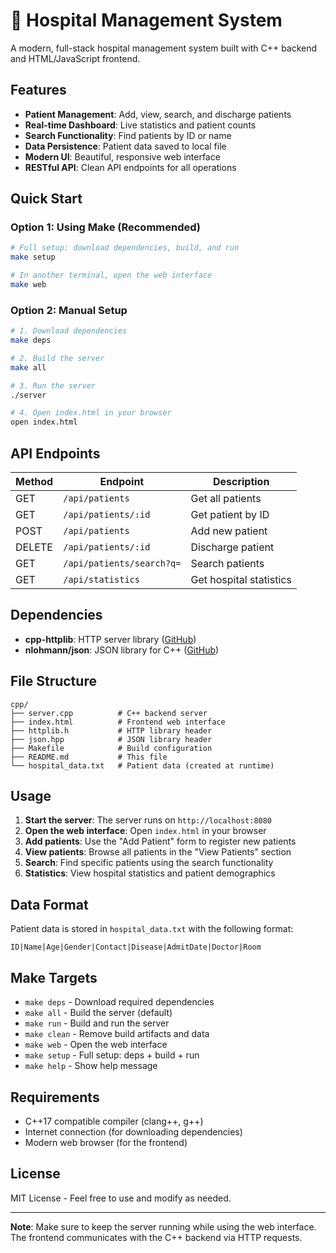 # 🏥 Hospital Management System

A modern, full-stack hospital management system built with C++ backend and HTML/JavaScript frontend.

## Features

- **Patient Management**: Add, view, search, and discharge patients
- **Real-time Dashboard**: Live statistics and patient counts
- **Search Functionality**: Find patients by ID or name
- **Data Persistence**: Patient data saved to local file
- **Modern UI**: Beautiful, responsive web interface
- **RESTful API**: Clean API endpoints for all operations

## Quick Start

### Option 1: Using Make (Recommended)
```bash
# Full setup: download dependencies, build, and run
make setup

# In another terminal, open the web interface
make web
```

### Option 2: Manual Setup
```bash
# 1. Download dependencies
make deps

# 2. Build the server
make all

# 3. Run the server
./server

# 4. Open index.html in your browser
open index.html
```

## API Endpoints

| Method | Endpoint | Description |
|--------|----------|-------------|
| GET | `/api/patients` | Get all patients |
| GET | `/api/patients/:id` | Get patient by ID |
| POST | `/api/patients` | Add new patient |
| DELETE | `/api/patients/:id` | Discharge patient |
| GET | `/api/patients/search?q=` | Search patients |
| GET | `/api/statistics` | Get hospital statistics |

## Dependencies

- **cpp-httplib**: HTTP server library ([GitHub](https://github.com/yhirose/cpp-httplib))
- **nlohmann/json**: JSON library for C++ ([GitHub](https://github.com/nlohmann/json))

## File Structure

```
cpp/
├── server.cpp          # C++ backend server
├── index.html          # Frontend web interface
├── httplib.h           # HTTP library header
├── json.hpp            # JSON library header
├── Makefile            # Build configuration
├── README.md           # This file
└── hospital_data.txt   # Patient data (created at runtime)
```

## Usage

1. **Start the server**: The server runs on `http://localhost:8080`
2. **Open the web interface**: Open `index.html` in your browser
3. **Add patients**: Use the "Add Patient" form to register new patients
4. **View patients**: Browse all patients in the "View Patients" section
5. **Search**: Find specific patients using the search functionality
6. **Statistics**: View hospital statistics and patient demographics

## Data Format

Patient data is stored in `hospital_data.txt` with the following format:
```
ID|Name|Age|Gender|Contact|Disease|AdmitDate|Doctor|Room
```

## Make Targets

- `make deps` - Download required dependencies
- `make all` - Build the server (default)
- `make run` - Build and run the server
- `make clean` - Remove build artifacts and data
- `make web` - Open the web interface
- `make setup` - Full setup: deps + build + run
- `make help` - Show help message

## Requirements

- C++17 compatible compiler (clang++, g++)
- Internet connection (for downloading dependencies)
- Modern web browser (for the frontend)

## License

MIT License - Feel free to use and modify as needed.

---

**Note**: Make sure to keep the server running while using the web interface. The frontend communicates with the C++ backend via HTTP requests.
